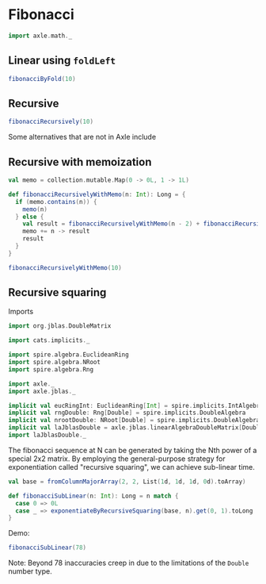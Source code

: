# Fibonacci

```scala mdoc:silent
import axle.math._
```

## Linear using `foldLeft`

```scala mdoc
fibonacciByFold(10)
```

## Recursive

```scala mdoc
fibonacciRecursively(10)
```

Some alternatives that are not in Axle include

## Recursive with memoization

```scala mdoc
val memo = collection.mutable.Map(0 -> 0L, 1 -> 1L)

def fibonacciRecursivelyWithMemo(n: Int): Long = {
  if (memo.contains(n)) {
    memo(n)
  } else {
    val result = fibonacciRecursivelyWithMemo(n - 2) + fibonacciRecursivelyWithMemo(n - 1)
    memo += n -> result
    result
  }
}

fibonacciRecursivelyWithMemo(10)
```

## Recursive squaring

Imports

```scala mdoc:silent
import org.jblas.DoubleMatrix

import cats.implicits._

import spire.algebra.EuclideanRing
import spire.algebra.NRoot
import spire.algebra.Rng

import axle._
import axle.jblas._

implicit val eucRingInt: EuclideanRing[Int] = spire.implicits.IntAlgebra
implicit val rngDouble: Rng[Double] = spire.implicits.DoubleAlgebra
implicit val nrootDouble: NRoot[Double] = spire.implicits.DoubleAlgebra
implicit val laJblasDouble = axle.jblas.linearAlgebraDoubleMatrix[Double]
import laJblasDouble._
```

The fibonacci sequence at N can be generated by taking the Nth power of a special 2x2 matrix.
By employing the general-purpose strategy for exponentiation called "recursive squaring",
we can achieve sub-linear time.

```scala mdoc
val base = fromColumnMajorArray(2, 2, List(1d, 1d, 1d, 0d).toArray)

def fibonacciSubLinear(n: Int): Long = n match {
  case 0 => 0L
  case _ => exponentiateByRecursiveSquaring(base, n).get(0, 1).toLong
}
```

Demo:

```scala mdoc
fibonacciSubLinear(78)
```

Note: Beyond 78 inaccuracies creep in due to the limitations of the `Double` number type.
